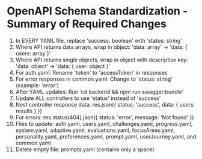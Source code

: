 # OpenAPI Schema Standardization - Summary of Required Changes
1. In EVERY YAML file, replace 'success: boolean' with 'status: string'
2. Where API returns data arrays, wrap in object: 'data: array' → 'data: { users: array }'
3. Where API returns single objects, wrap in object with descriptive key: 'data: object' → 'data: { user: object }'
4. For auth.yaml: Rename 'token' to 'accessToken' in responses
5. For error responses in common.yaml: Change to 'status: string' (example: 'error')
6. After YAML updates: Run 'cd backend && npm run swagger:bundle'
7. Update ALL controllers to use 'status' instead of 'success'
8. Nest controller response data: res.json({ status: 'success', data: { users: results } })
9. For errors: res.status(404).json({ status: 'error', message: 'Not found' })
10. Files to update: auth.yaml, users.yaml, challenges.yaml, progress.yaml, system.yaml, adaptive.yaml, evaluations.yaml, focusAreas.yaml, personality.yaml, preferences.yaml, prompt.yaml, userJourney.yaml, and common.yaml
11. Delete empty file: prompts.yaml (contains only a space)
